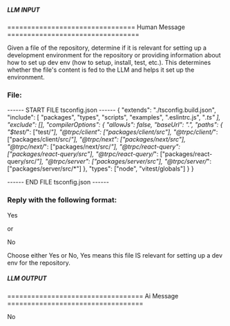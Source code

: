 ##### LLM INPUT #####
================================ Human Message =================================

Given a file of the repository, determine if it is relevant for setting up a development environment for the repository or providing information about how to set up dev env (how to setup, install, test, etc.). This determines whether the file's content is fed to the LLM and helps it set up the environment.

### File:
------ START FILE tsconfig.json ------
{
  "extends": "./tsconfig.build.json",
  "include": [
    "packages",
    "types",
    "scripts",
    "examples",
    ".eslintrc.js",
    "*.ts"
  ],
  "exclude": [],
  "compilerOptions": {
    "allowJs": false,
    "baseUrl": ".",
    "paths": {
      "$test/*": ["test/*"],
      "@trpc/client": ["packages/client/src"],
      "@trpc/client/*": ["packages/client/src/*"],
      "@trpc/next": ["packages/next/src"],
      "@trpc/next/*": ["packages/next/src/*"],
      "@trpc/react-query": ["packages/react-query/src"],
      "@trpc/react-query/*": ["packages/react-query/src/*"],
      "@trpc/server": ["packages/server/src"],
      "@trpc/server/*": ["packages/server/src/*"]
    },
    "types": ["node", "vitest/globals"]
  }
}

------ END FILE tsconfig.json ------

### Reply with the following format:

<rel>Yes</rel>

or

<rel>No</rel>

Choose either Yes or No, Yes means this file IS relevant for setting up a dev env for the repository.

##### LLM OUTPUT #####
================================== Ai Message ==================================

<rel>No</rel>